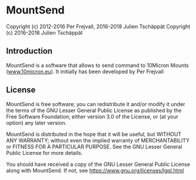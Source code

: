 # MountSend

Copyright (c) 2012-2016 Per Frejvall, 2016-2018 Julien Tschäppät
Copyright (c) 2016-2018 Julien Tschäppät

## Introduction

MountSend is a software that allows to send command to 10Micron Mounts (www.10micron.eu).
It initially has been developed by Per Frejvall

## License

MountSend is free software; you can redistribute it and/or modify it under the terms of the GNU Lesser General Public License as published by the Free Software Foundation; either version 3.0 of the License, or (at your option) any later version.
 
MountSend is distributed in the hope that it will be useful, but WITHOUT ANY WARRANTY; without even the implied warranty of MERCHANTABILITY or FITNESS FOR A PARTICULAR PURPOSE. See the GNU Lesser General Public License for more details.

You should have received a copy of the GNU Lesser General Public License along with MountSend. If not, see <https://www.gnu.org/licenses/lgpl.html>

